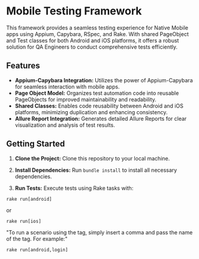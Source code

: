 # Mobile Testing Framework

This framework provides a seamless testing experience for Native Mobile apps using Appium, Capybara, RSpec, and Rake. With shared PageObject and Test classes for both Android and iOS platforms, it offers a robust solution for QA Engineers to conduct comprehensive tests efficiently.

## Features

- **Appium-Capybara Integration:** Utilizes the power of Appium-Capybara for seamless interaction with mobile apps.
- **Page Object Model:** Organizes test automation code into reusable PageObjects for improved maintainability and readability.
- **Shared Classes:** Enables code reusability between Android and iOS platforms, minimizing duplication and enhancing consistency.
- **Allure Report Integration:** Generates detailed Allure Reports for clear visualization and analysis of test results.

## Getting Started

1. **Clone the Project:** Clone this repository to your local machine.

2. **Install Dependencies:** Run `bundle install` to install all necessary dependencies.

3. **Run Tests:** Execute tests using Rake tasks with:

```
rake run[android]
```

or 

```
rake run[ios]
```

"To run a scenario using the tag, simply insert a comma and pass the name of the tag. For example:"

```
rake run[android,login]
```